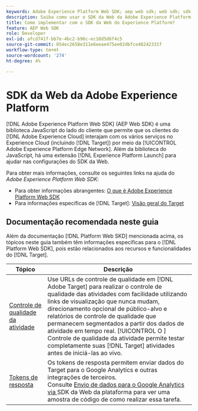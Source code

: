 ```yaml
---
keywords: Adobe Experience Platform Web SDK; aep web sdk; web sdk; sdk; adobe experience cloud; plataforma de rede de borda; adobe experience platform edge network; rede de borda; rede de borda da aep
description: Saiba como usar o SDK da Web da Adobe Experience Platform para interagir com os vários serviços na Adobe Experience Cloud por meio da AEP Edge Network.
title: Como implementar com o SDK da Web do Experience Platform?
feature: AEP Web SDK
role: Developer
exl-id: afcd741f-bb7e-4bc2-b96c-ec10d5d6f4c5
source-git-commit: 054ec2658e311e6eeae475ee02dbfce48242331f
workflow-type: tm+mt
source-wordcount: '274'
ht-degree: 4%

---
```


# SDK da Web da Adobe Experience Platform

[!DNL Adobe Experience Platform Web SDK] (AEP Web SDK) é uma biblioteca JavaScript do lado do cliente que permite que os clientes do  [!DNL Adobe Experience Cloud] interajam com os vários serviços no Experience Cloud (incluindo  [!DNL Target]) por meio da  [!UICONTROL Adobe Experience Platform Edge Network]. Além da biblioteca do JavaScript, há uma extensão [!DNL Experience Platform Launch] para ajudar nas configurações do SDK da Web.

Para obter mais informações, consulte os seguintes links na ajuda do *Adobe Experience Platform Web SDK*:

* Para obter informações abrangentes: [O que é Adobe Experience Platform Web SDK](https://experienceleague.adobe.com/docs/experience-platform/edge/home.html)
* Para informações específicas de [!DNL Target]: [Visão geral do Target](https://experienceleague.adobe.com/docs/experience-platform/edge/personalization/adobe-target/target-overview.html)

## Documentação recomendada neste guia

Além da documentação [!DNL Platform Web SKD] mencionada acima, os tópicos neste guia também têm informações específicas para o [!DNL Platform Web SDK], pois estão relacionados aos recursos e funcionalidades do [!DNL Target].

| Tópico | Descrição |
| --- | --- |
| [Controle de qualidade da atividade](/help/c-activities/c-activity-qa/activity-qa.md) | Use URLs de controle de qualidade em [!DNL Adobe Target] para realizar o controle de qualidade das atividades com facilidade utilizando links de visualização que nunca mudam, direcionamento opcional de público-alvo e relatórios de controle de qualidade que permanecem segmentados a partir dos dados de atividade em tempo real. [!UICONTROL O ] Controle de qualidade da atividade permite testar completamente suas  [!DNL Target] atividades antes de iniciá-las ao vivo. |
| [Tokens de resposta](/help/administrating-target/response-tokens.md) | Os tokens de resposta permitem enviar dados do Target para o Google Analytics e outras integrações de terceiros.<br>Consulte  [Envio de dados para o Google Analytics via ](/help/administrating-target/response-tokens.md#platform-web-sdk) SDK da Web da plataforma para ver uma amostra de código de como realizar essa tarefa. |
